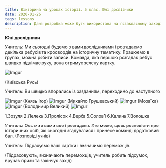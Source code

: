 ```yaml
---
title: Вікторина на уроках історії. 5 клас. Юні дослідники
date: 2020-01-26
tags: lessons
description: Дана розробка може бути використана на позакласному заході або на уроці тематичного оцінювання у 5 класі
---
```


**Юні дослідники**


Учитель: Ми сьогодні будемо з вами дослідниками і розгадаємо декілька ребусів та кросвордів на історичну тематику.  Працюємо в групах, можна робити записи.  Команда, яка першою розгадає ребус швидко піднімає руку, вона отримує зелену картку.

![Imgur](https://i.imgur.com/Gd91CCy.png)

(Київська Русь)

Учитель: Ви швидко впорались із завданням, переходимо до наступного

![Imgur](https://i.imgur.com/x6HvyLK.png)
(Князь Ігор)
![Imgur](https://i.imgur.com/6JBdG6t.png)
(Михайло Грушевський)
![Imgur](https://i.imgur.com/ELDwINN.png)
(Мозаїка)
![Imgur](https://i.imgur.com/0qbHPpv.png)
(Володимир Великий)
![Imgur](https://i.imgur.com/iwfsdV0.png)

1.Зозуля
2.Лелека
3.Пролісок
4.Верба
5.Солов’ї
6.Калина
7.Волошка



Учитель: Ось ми з вами все і розгадали. 
Хто може, щось розповісти про історичних осіб, які сьогодні згадувалися і принесе команді додатковий бал.
(Розповіді учнів)


Учитель: Підрахуємо ваші картки і визначимо переможців.

(Підраховують, визначають переможців, учитель робить підсумок, вручає призи та закінчує захід)
